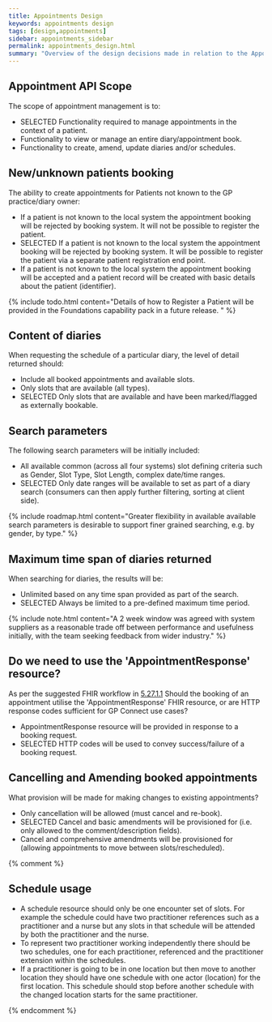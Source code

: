 ```yaml
---
title: Appointments Design
keywords: appointments design
tags: [design,appointments]
sidebar: appointments_sidebar
permalink: appointments_design.html
summary: "Overview of the design decisions made in relation to the Appointment Management capability."
---
```


## Appointment API Scope ##

The scope of appointment management is to:

- <span class="label label-success">SELECTED</span> Functionality required to manage appointments in the context of a patient.
- Functionality to view or manage an entire diary/appointment book.
- Functionality to create, amend, update diaries and/or schedules.

## New/unknown patients booking ##

The ability to create appointments for Patients not known to the GP practice/diary owner:

- If a patient is not known to the local system the appointment booking will be rejected by booking system. It will not be possible to register the patient.
- <span class="label label-success">SELECTED</span> If a patient is not known to the local system the appointment booking will be rejected by booking system. It will be possible to register the patient via a separate patient registration end point.
- If a patient is not known to the local system the appointment booking will be accepted and a patient record will be created with basic details about the patient (identifier).

{% include todo.html content="Details of how to Register a Patient will be provided in the Foundations capability pack in a future release. " %}

## Content of diaries ##

When requesting the schedule of a particular diary, the level of detail returned should:

- Include all booked appointments and available slots.
- Only slots that are available (all types).
- <span class="label label-success">SELECTED</span> Only slots that are available and have been marked/flagged as externally bookable.

## Search parameters ##

The following search parameters will be initially included:

- All available common (across all four systems) slot defining criteria such as Gender, Slot Type, Slot Length, complex date/time ranges.
- <span class="label label-success">SELECTED</span> Only date ranges will be available to set as part of a diary search (consumers can then apply further filtering, sorting at client side).

{% include roadmap.html content="Greater flexibility in available available search parameters is desirable to support finer grained searching, e.g. by gender, by type." %}

## Maximum time span of diaries returned ##

When searching for diaries, the results will be:

- Unlimited based on any time span provided as part of the search.
- <span class="label label-success">SELECTED</span> Always be limited to a pre-defined maximum time period.

{% include note.html content="A 2 week window was agreed with system suppliers as a reasonable trade off between performance and usefulness initially, with the team seeking feedback from wider industry." %}

## Do we need to use the 'AppointmentResponse' resource? ##

As per the suggested FHIR workflow in [5.27.1.1](https://www.hl7.org/fhir/appointment.html) Should the booking of an appointment utilise the 'AppointmentResponse' FHIR resource, or are HTTP response codes sufficient for GP Connect use cases?

- AppointmentResponse resource will be provided in response to a booking request.
- <span class="label label-success">SELECTED</span> HTTP codes will be used to convey success/failure of a booking request.

## Cancelling and Amending booked appointments ##

What provision will be made for making changes to existing appointments?

- Only cancellation will be allowed (must cancel and re-book).
- <span class="label label-success">SELECTED</span> Cancel and basic amendments will be provisioned for (i.e. only allowed to the comment/description fields).
- Cancel and comprehensive amendments will be provisioned for (allowing appointments to move between slots/rescheduled).

{% comment %}

## Schedule usage ##

- A schedule resource should only be one encounter set of slots. For example the schedule could have two practitioner references such as a practitioner and a nurse but any slots in that schedule will be attended by both the practitioner and the nurse.
- To represent two practitioner working independently there should be two schedules, one for each practitioner, referenced and the practitioner extension within the schedules.
- If a practitioner is going to be in one location but then move to another location they should have one schedule with one actor (location) for the first location. This schedule should stop before another schedule with the changed location starts for the same practitioner.

{% endcomment %}
